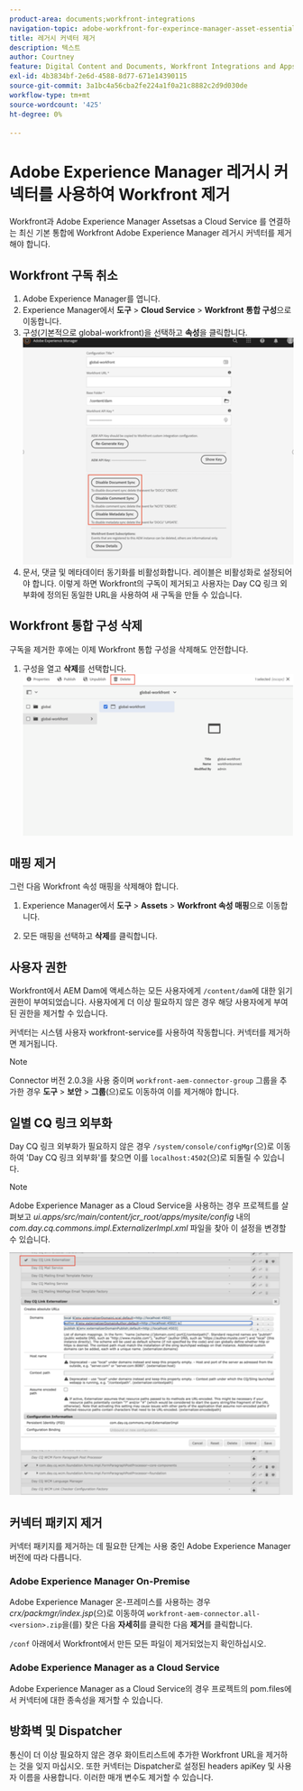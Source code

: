 ```yaml
---
product-area: documents;workfront-integrations
navigation-topic: adobe-workfront-for-experince-manager-asset-essentials
title: 레거시 커넥터 제거
description: 텍스트
author: Courtney
feature: Digital Content and Documents, Workfront Integrations and Apps
exl-id: 4b3834bf-2e6d-4588-8d77-671e14390115
source-git-commit: 3a1bc4a56cba2fe224a1f0a21c8882c2d9d030de
workflow-type: tm+mt
source-wordcount: '425'
ht-degree: 0%

---
```


# Adobe Experience Manager 레거시 커넥터를 사용하여 Workfront 제거

Workfront과 Adobe Experience Manager Assetsas a Cloud Service 를 연결하는 최신 기본 통합에 Workfront Adobe Experience Manager 레거시 커넥터를 제거해야 합니다.

## Workfront 구독 취소

1. Adobe Experience Manager를 엽니다.
1. Experience Manager에서 **도구** > **Cloud Service** > **Workfront 통합 구성**&#x200B;으로 이동합니다.
1. 구성(기본적으로 global-workfront)을 선택하고 **속성**을 클릭합니다.
   ![workfront에서 구독 취소](assets/unsubscribe-from-workfront.png)
1. 문서, 댓글 및 메타데이터 동기화를 비활성화합니다. 레이블은 비활성화로 설정되어야 합니다.
이렇게 하면 Workfront의 구독이 제거되고 사용자는 Day CQ 링크 외부화에 정의된 동일한 URL을 사용하여 새 구독을 만들 수 있습니다.

## Workfront 통합 구성 삭제

구독을 제거한 후에는 이제 Workfront 통합 구성을 삭제해도 안전합니다.

1. 구성을 열고 **삭제**를 선택합니다.
   ![구성 삭제](assets/delete-wf-configuration.png)

## 매핑 제거

그런 다음 Workfront 속성 매핑을 삭제해야 합니다.

1. Experience Manager에서 **도구** > **Assets** > **Workfront 속성 매핑**&#x200B;으로 이동합니다.

1. 모든 매핑을 선택하고 **삭제**&#x200B;를 클릭합니다.

## 사용자 권한

Workfront에서 AEM Dam에 액세스하는 모든 사용자에게 `/content/dam`에 대한 읽기 권한이 부여되었습니다. 사용자에게 더 이상 필요하지 않은 경우 해당 사용자에게 부여된 권한을 제거할 수 있습니다.

커넥터는 시스템 사용자 workfront-service를 사용하여 작동합니다. 커넥터를 제거하면 제거됩니다.

>[!NOTE]
>
>Connector 버전 2.0.3을 사용 중이며 `workfront-aem-connector-group` 그룹을 추가한 경우 **도구** > **보안** > **그룹**(으)로도 이동하여 이를 제거해야 합니다.

## 일별 CQ 링크 외부화

Day CQ 링크 외부화가 필요하지 않은 경우 `/system/console/configMgr`(으)로 이동하여 &#39;Day CQ 링크 외부화&#39;를 찾으면 이를 `localhost:4502`(으)로 되돌릴 수 있습니다.

>[!NOTE]
>
>Adobe Experience Manager as a Cloud Service을 사용하는 경우 프로젝트를 살펴보고 _ui.apps/src/main/content/jcr_root/apps/mysite/config_ 내의 _com.day.cq.commons.impl.ExternalizerImpl.xml_ 파일을 찾아 이 설정을 변경할 수 있습니다.

![일 CQ 링크 외부화](assets/Day-CQ-Link-Externalizer.png)

## 커넥터 패키지 제거

커넥터 패키지를 제거하는 데 필요한 단계는 사용 중인 Adobe Experience Manager 버전에 따라 다릅니다.

### Adobe Experience Manager On-Premise

Adobe Experience Manager 온-프레미스를 사용하는 경우 _crx/packmgr/index.jsp_(으)로 이동하여 `workfront-aem-connector.all-<version>.zip`을(를) 찾은 다음 **자세히**&#x200B;를 클릭한 다음 **제거**&#x200B;를 클릭합니다.

`/conf` 아래에서 Workfront에서 만든 모든 파일이 제거되었는지 확인하십시오.

### Adobe Experience Manager as a Cloud Service

Adobe Experience Manager as a Cloud Service의 경우 프로젝트의 pom.files에서 커넥터에 대한 종속성을 제거할 수 있습니다.

## 방화벽 및 Dispatcher

통신이 더 이상 필요하지 않은 경우 화이트리스트에 추가한 Workfront URL을 제거하는 것을 잊지 마십시오. 또한 커넥터는 Dispatcher로 설정된 headers apiKey 및 사용자 이름을 사용합니다. 이러한 매개 변수도 제거할 수 있습니다.
